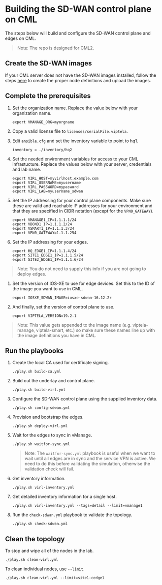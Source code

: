 # Building the SD-WAN control plane on CML

The steps below will build and configure the SD-WAN control plane and edges on CML.

>Note: The repo is designed for CML2.

## Create the SD-WAN images

If your CML server does not have the SD-WAN images installed, follow the steps [here](https://github.com/CiscoSE/virl-howtos/blob/master/virl2-sdwan-images/virl2-sdwan-devops.md) to create the proper node definitions and upload the images.

## Complete the prerequisites

1. Set the organization name.  Replace the value below with your organization name.
    ```
    export VMANAGE_ORG=myorgname
    ```

1. Copy a valid license file to `licenses/serialFile.viptela`.

1. Edit `ansible.cfg` and set the inventory variable to point to hq1.
    ```
    inventory = ./inventory/hq2
    ```
    
1. Set the needed environment variables for access to your CML infrastucture.  Replace the values below with your server, credentials and lab name.
    ```
    export VIRL_HOST=myvirlhost.example.com
    export VIRL_USERNAME=myusername
    export VIRL_PASSWORD=mypasword
    export VIRL_LAB=myusername_sdwan
    ```

1. Set the IP addressing for your control plane components.  Make sure these are valid and reachable IP addresses for your environment and that they are specified in CIDR notation (except for the `VPN0_GATEWAY`).
    ```
    export VMANAGE1_IP=1.1.1.1/24
    export VBOND1_IP=1.1.1.2/24
    export VSMART1_IP=1.1.1.3/24
    export VPN0_GATEWAY=1.1.1.254
    ```

1. Set the IP addressing for your edges.
    ```
    export HQ_EDGE1_IP=1.1.1.4/24
    export SITE1_EDGE1_IP=1.1.1.5/24
    export SITE2_EDGE1_IP=1.1.1.6/24
    ```
>Note: You do not need to supply this info if you are not going to deploy edges.

1. Set the version of IOS-XE to use for edge devices.  Set this to the ID of the image you want to use in CML.
    ```
    export IOSXE_SDWAN_IMAGE=iosxe-sdwan-16.12.2r
    ```

1. And finally, set the version of control plane to use.
    ```
    export VIPTELA_VERSION=19.2.1
    ```

>Note: This value gets appended to the image name (e.g. viptela-manage, viptela-smart, etc.) so make sure these names line up with the image definitions you have in CML.

## Run the playbooks

1. Create the local CA used for certificate signing.
    ```
    ./play.sh build-ca.yml
    ```

1. Build out the underlay and control plane.
    ```
    ./play.sh build-virl.yml
    ```

1. Configure the SD-WAN control plane using the supplied inventory data.
    ```
    ./play.sh config-sdwan.yml
    ```

1. Provision and bootstrap the edges.
    ```
    ./play.sh deploy-virl.yml
    ```

1. Wait for the edges to sync in vManage.
    ```
    ./play.sh waitfor-sync.yml
    ```
    > Note: The `waitfor-sync.yml` playbook is useful when we want to wait until all edges are in sync and the service VPN is active.  We need to do this before validating the simulation, otherwise the validation check will fail.

1. Get inventory information.
    ```
    ./play.sh virl-inventory.yml
    ```

1. Get detailed inventory information for a single host.
    ```
    ./play.sh virl-inventory.yml --tags=detail --limit=vmanage1
    ```

1. Run the `check-sdwan.yml` playbook to validate the topology.
    ```
    ./play.sh check-sdwan.yml
    ```

## Clean the topology

To stop and wipe all of the nodes in the lab.
```
./play.sh clean-virl.yml
```

To clean individual nodes, use `--limit`.
```
./play.sh clean-virl.yml --limit=site1-cedge1
```
